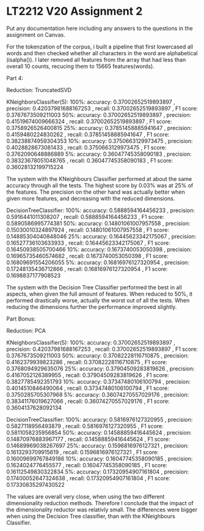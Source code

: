 # LT2212 V20 Assignment 2

Put any documentation here including any answers to the questions in the 
assignment on Canvas.

For the tokenzation of the corpus, i built a pipeline that first lowercased all words and then checked whether all characters in the word are alphabetical (isalpha()). I later removed all features from the array that had less than overall 10 counts, recucing them to 15665 features(words).

Part 4:

Reduction: TruncatedSVD

KNeighborsClassifier(5):
100%: accuracy:  0.37002652519893897 , precision:  0.42037981688167253 , recall:  0.37002652519893897 , F1 score:  0.3767673509211003
50%:  accuracy:  0.37002652519893897 , precision:  0.41519674009666324 , recall:  0.37002652519893897 , F1 score:  0.3758926526400815
25%:  accuracy:  0.37851458885941647 , precision:  0.4159480224830262 , recall:  0.37851458885941647 , F1 score:  0.38238874959304353
10%:  accuracy:  0.3750663129973475 , precision:  0.4028828673081433 , recall:  0.3750663129973475 , F1 score:  0.3762090648886889
5%:   accuracy:  0.36047745358090183 , precision:  0.38323678051048765 , recall:  0.36047745358090183 , F1 score:  0.36028132199715224

The system with the KNeighbours Classifier performed at about the same accuracy through all the tests. The highest score by 0.03% was at 25% of the features. The precision on the other hand was actually better when given more features, and decreasing with the reduced dimensions.

DecisionTreeClassifier:
100%: accuracy:  0.5888594164456233 , precision:  0.5916441011308207 , recall:  0.5888594164456233 , F1 score:  0.5890586995774381
50%:  accuracy:  0.14801061007957558 , precision:  0.15030010324897924 , recall:  0.14801061007957558 , F1 score:  0.14885304040848046
25%:  accuracy:  0.16445623342175067 , precision:  0.16527736103633933 , recall:  0.16445623342175067 , F1 score:  0.16450938505700466
10%:  accuracy:  0.1673740053050398 , precision:  0.16965735460574682 , recall:  0.1673740053050398 , F1 score:  0.16809691554206055
5%:   accuracy:  0.16816976127320954 , precision:  0.17248135436712866 , recall:  0.16816976127320954 , F1 score:  0.1698837177908523

The system with the Decision Tree Classifier performed the best in all aspects, when given the full amount of features. When reduced to 50%, it performed drastically worse, actually the worst out of all the tests. When reducing the dimensions further the performance improved slightly.

Part Bonus:

Reduction: PCA

KNeighborsClassifier(5):
100%: accuracy:  0.37002652519893897 , precision:  0.42037981688167253 , recall:  0.37002652519893897 , F1 score:  0.3767673509211003
50%:  accuracy:  0.37082228116710875 , precision:  0.4162379939823286 , recall:  0.37082228116710875 , F1 score:  0.3768094929635076
25%:  accuracy:  0.37904509283819626 , precision:  0.4167052126389955 , recall:  0.37904509283819626 , F1 score:  0.3827785492351793
10%:  accuracy:  0.37347480106100794 , precision:  0.4014510846490064 , recall:  0.37347480106100794 , F1 score:  0.3750285705307968
5%:   accuracy:  0.36074270557029176 , precision:  0.38341176019627066 , recall:  0.36074270557029176 , F1 score:  0.3604137628092134

DecisionTreeClassifier:
100%: accuracy:  0.5816976127320955 , precision:  0.5827118956493879 , recall:  0.5816976127320955 , F1 score:  0.5811058235956854
50%:  accuracy:  0.14588859416445624 , precision:  0.14870976883967177 , recall:  0.14588859416445624 , F1 score:  0.14689969038267697
25%:  accuracy:  0.1596816976127321 , precision:  0.1613293709915619 , recall:  0.1596816976127321 , F1 score:  0.16009699767849186
10%:  accuracy:  0.16047745358090185 , precision:  0.1624024776455577 , recall:  0.16047745358090185 , F1 score:  0.16112549830322834
5%:   accuracy:  0.17320954907161804 , precision:  0.17400052647324638 , recall:  0.17320954907161804 , F1 score:  0.17330835297430522


The values are overall very close, when using the two different dimensionality reduction methods. Therefore I conclude that the impact of the dimensionality reductor was relativly small. The differences were bigger when using the Decision Tree classifier, than with the KNeighbours Classifier.



